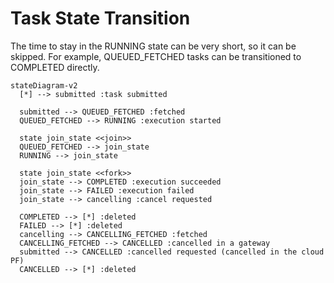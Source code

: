 # Task State Transition

The time to stay in the RUNNING state can be very short, so it can be skipped.
For example, QUEUED_FETCHED tasks can be transitioned to COMPLETED directly.

```mermaid
stateDiagram-v2
  [*] --> submitted :task submitted

  submitted --> QUEUED_FETCHED :fetched
  QUEUED_FETCHED --> RUNNING :execution started
  
  state join_state <<join>>
  QUEUED_FETCHED --> join_state
  RUNNING --> join_state
  
  state join_state <<fork>>
  join_state --> COMPLETED :execution succeeded
  join_state --> FAILED :execution failed
  join_state --> cancelling :cancel requested
  
  COMPLETED --> [*] :deleted
  FAILED --> [*] :deleted
  cancelling --> CANCELLING_FETCHED :fetched
  CANCELLING_FETCHED --> CANCELLED :cancelled in a gateway
  submitted --> CANCELLED :cancelled requested (cancelled in the cloud PF)
  CANCELLED --> [*] :deleted
```
